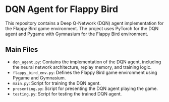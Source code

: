 # DQN Agent for Flappy Bird

This repository contains a Deep Q-Network (DQN) agent implementation for the Flappy Bird game environment. The project uses PyTorch for the DQN agent and Pygame with Gymnasium for the Flappy Bird environment.

## Main Files

- `dqn_agent.py`: Contains the implementation of the DQN agent, including the neural network architecture, replay memory, and training logic.
- `flappy_bird_env.py`: Defines the Flappy Bird game environment using Pygame and Gymnasium.
- `main.py`: Script for training the DQN agent.
- `presenting.py`: Script for presenting the DQN agent playing the game.
- `testing.py`: Script for testing the trained DQN agent.
